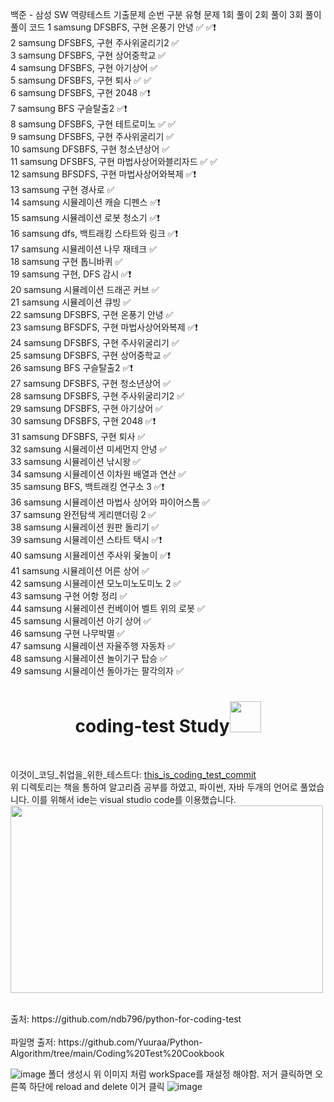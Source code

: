 백준 - 삼성 SW 역량테스트 기출문제
순번	구분	유형	문제	1회 풀이	2회 풀이	3회 풀이	풀이 코드
1	samsung	DFSBFS, 구현	온풍기 안녕	✅	✅❗️		
2	samsung	DFSBFS, 구현	주사위굴리기2	✅			
3	samsung	DFSBFS, 구현	상어중학교	✅			
4	samsung	DFSBFS, 구현	아기상어	✅			
5	samsung	DFSBFS, 구현	퇴사	✅	✅		
6	samsung	DFSBFS, 구현	2048	✅❗️			
7	samsung	BFS	구슬탈출2	✅❗️			
8	samsung	DFSBFS, 구현	테트로미노	✅	✅		
9	samsung	DFSBFS, 구현	주사위굴리기	✅			
10	samsung	DFSBFS, 구현	청소년상어	✅			
11	samsung	DFSBFS, 구현	마법사상어와블리자드	✅	✅		
12	samsung	BFSDFS, 구현	마법사상어와복제	✅❗️			
13	samsung	구현	경사로	✅			
14	samsung	시뮬레이션	캐슬 디펜스	✅❗️			
15	samsung	시뮬레이션	로봇 청소기	✅❗️			
16	samsung	dfs, 백트래킹	스타트와 링크	✅❗️			
17	samsung	시뮬레이션	나무 재테크	✅			
18	samsung	구현	톱니바퀴	✅			
19	samsung	구현, DFS	감시	✅❗️			
20	samsung	시뮬레이션	드래곤 커브	✅			
21	samsung	시뮬레이션	큐빙	✅			
22	samsung	DFSBFS, 구현	온풍기 안녕	✅			
23	samsung	BFSDFS, 구현	마법사상어와복제	✅❗️			
24	samsung	DFSBFS, 구현	주사위굴리기	✅			
25	samsung	DFSBFS, 구현	상어중학교	✅			
26	samsung	BFS	구슬탈출2	✅❗️			
27	samsung	DFSBFS, 구현	청소년상어	✅			
28	samsung	DFSBFS, 구현	주사위굴리기2	✅			
29	samsung	DFSBFS, 구현	아기상어	✅			
30	samsung	DFSBFS, 구현	2048	✅❗️			
31	samsung	DFSBFS, 구현	퇴사	✅			
32	samsung	시뮬레이션	미세먼지 안녕	✅			
33	samsung	시뮬레이션	낚시왕	✅			
34	samsung	시뮬레이션	이차원 배열과 연산	✅			
35	samsung	BFS, 백트래킹	연구소 3	✅❗️			
36	samsung	시뮬레이션	마법사 상어와 파이어스톰	✅			
37	samsung	완전탐색	게리맨더링 2	✅			
38	samsung	시뮬레이션	원판 돌리기	✅			
39	samsung	시뮬레이션	스타트 택시	✅❗️			
40	samsung	시뮬레이션	주사위 윷놀이	✅❗️			
41	samsung	시뮬레이션	어른 상어	✅			
42	samsung	시뮬레이션	모노미노도미노 2	✅			
43	samsung	구현	어항 정리	✅			
44	samsung	시뮬레이션	컨베이어 벨트 위의 로봇	✅			
45	samsung	시뮬레이션	아기 상어	✅			
46	samsung	구현	나무박멸	✅			
47	samsung	시뮬레이션	자율주행 자동차	✅			
48	samsung	시뮬레이션	놀이기구 탑승	✅			
49	samsung	시뮬레이션	돌아가는 팔각의자	✅			
<div align="center">
  <h1>coding-test Study<img src="https://github.com/Chochanguk/springboot-study/assets/119058637/345d9845-cc2d-4cd5-9de4-15b3821e6ecc" height="50"></h1>
</div>
<br />

이것이_코딩_취업을_위한_테스트다: [this_is_coding_test_commit](https://github.com/Chochanguk/coding-test/commits/main/%EC%9D%B4%EA%B2%83%EC%9D%B4_%EC%B7%A8%EC%97%85%EC%9D%84_%EC%9C%84%ED%95%9C_%EC%BD%94%EB%94%A9_%ED%85%8C%EC%8A%A4%ED%8A%B8%EB%8B%A4)
<br>
위 디렉토리는 책을 통하여 알고리즘 공부를 하였고, 파이썬, 자바 두개의 언어로 풀었습니다. 이를 위해서 ide는 visual studio code를 이용했습니다.
<br>
<img src="https://github.com/Chochanguk/coding-test/assets/119058637/43ea58ba-bb39-4180-b423-e719200e0629" width=500px height=300px />

<br>
출처: https://github.com/ndb796/python-for-coding-test
<br>
<br>
파일명 출저: https://github.com/Yuuraa/Python-Algorithm/tree/main/Coding%20Test%20Cookbook


![image](https://github.com/Chochanguk/coding-test/assets/119058637/77fbcefa-cdf6-4d2f-92e1-bea4264a498e)
폴더 생성시 위 이미지 처럼 workSpace를 재설정 해야함. 저거 클릭하면 오른쪽 하단에 reload and delete 이거 클릭
![image](https://github.com/Chochanguk/coding-test/assets/119058637/14f98e89-7d6a-4815-87b4-d9da8681674e)
